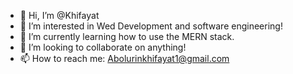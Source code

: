 - 👋 Hi, I’m @Khifayat
- 👀 I’m interested in Wed Development and software engineering!
- 🌱 I’m currently learning how to use the MERN stack. 
- 💞️ I’m looking to collaborate on anything!
- 📫 How to reach me: Abolurinkhifayat1@gmail.com

<!---
Khifayat/Khifayat is a ✨ special ✨ repository because its `README.md` (this file) appears on your GitHub profile.
You can click the Preview link to take a look at your changes.
--->
